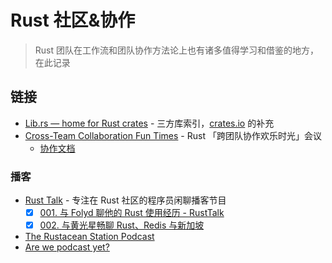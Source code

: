 # Rust 社区&协作

> Rust 团队在工作流和团队协作方法论上也有诸多值得学习和借鉴的地方，在此记录

## 链接
- [Lib.rs — home for Rust crates](https://lib.rs/) - 三方库索引，[crates.io](https://crates.io/) 的补充
- [Cross-Team Collaboration Fun Times](https://rust-ctcft.github.io/ctcft/) - Rust 「跨团队协作欢乐时光」会议
  - [协作文档](https://hackmd.io/@rust-ctcft)

### 播客
- [Rust Talk](https://github.com/RustTalk/rusttalk.github.io) - 专注在 Rust 社区的程序员闲聊播客节目
	- [x] [001. 与 Folyd 聊他的 Rust 使用经历 - RustTalk](https://www.xiaoyuzhoufm.com/episode/61effdd0c999d90198f1ba90?s=eyJ1IjogIjVlN2RkYTkwMGE3YmQ4MDljMmU4N2MxMSJ9)
	- [x] [002. 与黄光星畅聊 Rust、Redis 与新加坡](https://www.xiaoyuzhoufm.com/episode/61fa9540c120ae716dbddd36)
- [The Rustacean Station Podcast](https://rustacean-station.org/)
- [Are we podcast yet?](https://arewepodcastyet.com/)